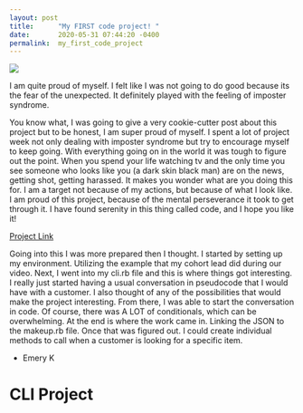 ```yaml
---
layout: post
title:      "My FIRST code project! "
date:       2020-05-31 07:44:20 -0400
permalink:  my_first_code_project
---
```




![](http://i.ibb.co/Z1ZxNJY/IMG-0205.jpg)



I am quite proud of myself. I felt like I was not going to do good because its the fear of the unexpected. It definitely played with the feeling of imposter syndrome. 



You know what, I was going to give a very cookie-cutter post about this project but to be honest, I am super proud of myself. I spent a lot of project week not only dealing with imposter syndrome but try to encourage myself to keep going. With everything going on in the world it was tough to figure out the point. When you spend your life watching tv and the only time you see someone who looks like you (a dark skin black man) are on the news, getting shot, getting harassed. It makes you wonder what are you doing this for. I am a target not because of my actions, but because of what I look like. I am proud of this project, because of the mental perseverance it took to get through it. I have found serenity in this thing called code, and I hope you like it! 

[Project Link](http://github.com/emerykurt/cli_whats_your_foundation_type)

Going into this I was more prepared then I thought. I started by setting up my environment. Utilizing the example that my cohort lead did during our video. Next, I went into my cli.rb file and this is where things got interesting. I really just started having a usual conversation in pseudocode that I would have with a customer. I also thought of any of the possibilities that would make the project interesting. From there, I was able to start the conversation in code. Of course, there was A LOT of conditionals, which can be overwhelming. At the end is where the work came in. Linking the JSON to the makeup.rb file. Once that was figured out. I could create individual methods to call when a customer is looking for a specific item. 

- Emery K

# CLI Project 
